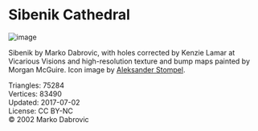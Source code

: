 # Sibenik Cathedral

![image](https://casual-effects.com/g3d/data10/research/model/sibenik/icon.png)

Sibenik by Marko Dabrovic, with holes corrected by Kenzie Lamar at Vicarious Visions and high-resolution texture and bump maps 
painted by Morgan McGuire. Icon image by [Aleksander Stompel](http://www.4dblue.com/gallery.html).


Triangles: 75284\
Vertices: 83490\
Updated: 2017-07-02\
License: CC BY-NC\
© 2002 Marko Dabrovic